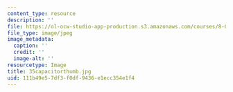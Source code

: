 ```yaml
---
content_type: resource
description: ''
file: https://ol-ocw-studio-app-production.s3.amazonaws.com/courses/8-02-physics-ii-electricity-and-magnetism-spring-2007/111b49e57df3f0df9436e1ecc354e1f4_35capacitorthumb.jpg
file_type: image/jpeg
image_metadata:
  caption: ''
  credit: ''
  image-alt: ''
resourcetype: Image
title: 35capacitorthumb.jpg
uid: 111b49e5-7df3-f0df-9436-e1ecc354e1f4
---
```

